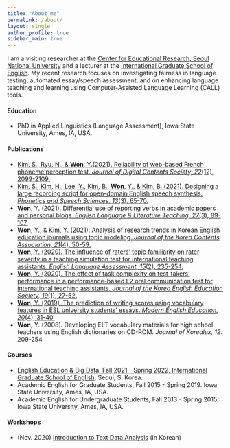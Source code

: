 ```yaml
---
title: "About me"
permalink: /about/
layout: single
author_profile: true
sidebar_main: true
---
```


I am a visiting researcher at the [Center for Educational Research, Seoul National University](http://eduresearch.snu.ac.kr/main/main.php) and a lecturer at the [International Graduate School of English](https://igse.ac.kr/en/). My recent research focuses on investigating fairness in language testing, automated essay/speech assessment, and on enhancing language teaching and learning using Computer-Assisted Language Learning (CALL) tools.  

#### Education
+ PhD in Applied Linguistics (Language Assessment), Iowa State University, Ames, IA, USA.  

#### Publications
+ [Kim, S., Ryu, N., & **Won**, Y.(2021). Reliability of web-based French phoneme perception test. *Journal of Digital Contents Society, 22*(12), 2099-2109.](https://www.kci.go.kr/kciportal/ci/sereArticleSearch/ciSereArtiView.kci?sereArticleSearchBean.artiId=ART002793700)
+ [Kim, S., Kim, H., Lee, Y., Kim, B., **Won**, Y., & Kim, B. (2021). Designing a large recording script for open-domain English speech synthesis. *Phonetics and Speech Sciences, 13*(3), 65-70.](https://www.kci.go.kr/kciportal/ci/sereArticleSearch/ciSereArtiView.kci?sereArticleSearchBean.artiId=ART002763121)
+ [**Won**, Y. (2021). Differential use of reporting verbs in academic papers and personal blogs. *English Language & Literature Teaching, 27*(3), 89-107.](https://www.kci.go.kr/kciportal/ci/sereArticleSearch/ciSereArtiView.kci?sereArticleSearchBean.artiId=ART002757483)
+ [**Won**, Y., & Kim, Y. (2021). Analysis of research trends in Korean English education journals using topic modeling. *Journal of the Korea Contents Association, 21*(4), 50-59.](https://www.kci.go.kr/kciportal/ci/sereArticleSearch/ciSereArtiView.kci?sereArticleSearchBean.artiId=ART002711053)
+ [**Won**, Y. (2020). The influence of raters’ topic familiarity on rater severity in a teaching simulation test for international teaching assistants. *English Language Assessment, 15*(2), 235-254.](https://www.kci.go.kr/kciportal/ci/sereArticleSearch/ciSereArtiView.kci?sereArticleSearchBean.artiId=ART002660677)  
+ [**Won**, Y. (2020). The effect of task complexity on test-takers’ performance in a performance-based L2 oral communication test for international teaching assistants. *Journal of the Korea English Education Society, 19*(1), 27-52.](https://www.kci.go.kr/kciportal/ci/sereArticleSearch/ciSereArtiView.kci?sereArticleSearchBean.artiId=ART002559997)  
+ [**Won**, Y. (2019). The prediction of writing scores using vocabulary features in ESL university students’ essays. *Modern English Education, 20*(4), 31-40.](https://www.kci.go.kr/kciportal/ci/sereArticleSearch/ciSereArtiView.kci?sereArticleSearchBean.artiId=ART002526263)  
+ **Won**, Y. (2008). Developing ELT vocabulary materials for high school teachers using English dictionaries on CD-ROM. *Journal of Korealex, 12*. 209-254.

#### Courses
+ [English Education & Big Data, Fall 2021 - Spring 2022, International Graduate School of English](https://drive.google.com/file/d/1UBmTCIvtJws2IcoYs4djZQWmezsCS-Se/view?usp=sharing), Seoul, S. Korea.
+ Academic English for Graduate Students, Fall 2015 - Spring 2019. Iowa State University, Ames, IA, USA. 
+ Academic English for Undergraduate Students, Fall 2013 - Spring 2015. Iowa State University, Ames, IA, USA.

#### Workshops  
+ (Nov. 2020) [Introduction to Text Data Analysis](https://youtube.com/playlist?list=PLEiZtveAYKFnU9fqjneGyYCroMH8hzoNP) (in Korean)